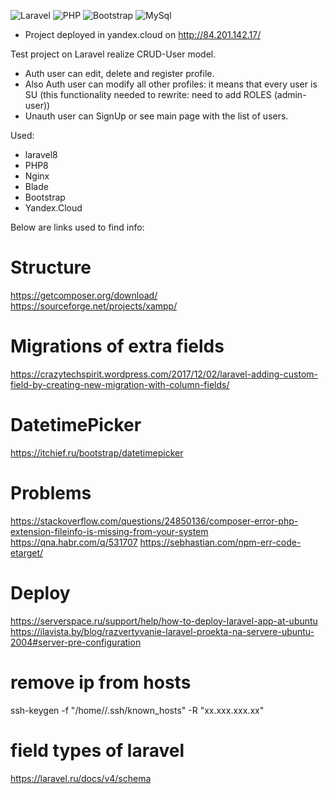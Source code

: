 ![Laravel](https://img.shields.io/badge/Laravel-FF2D20?style=for-the-badge&logo=laravel&logoColor=white)
![PHP](https://img.shields.io/badge/PHP-777BB4?style=for-the-badge&logo=php&logoColor=white)
![Bootstrap](https://img.shields.io/badge/Bootstrap-563D7C?style=for-the-badge&logo=bootstrap&logoColor=white)
![MySql](https://img.shields.io/badge/MySQL-005C84?style=for-the-badge&logo=mysql&logoColor=white)


- Project deployed in yandex.cloud on http://84.201.142.17/

Test project on Laravel realize CRUD-User model.
- Auth user can edit, delete and register profile.
- Also Auth user can modify all other profiles: it means that every user is SU (this functionality needed to rewrite: need to add ROLES (admin-user))
- Unauth user can SignUp or see main page with the list of users.


Used:
- laravel8
- PHP8
- Nginx
- Blade
- Bootstrap
- Yandex.Cloud


Below are links used to find info:
# Structure
https://getcomposer.org/download/
https://sourceforge.net/projects/xampp/
# Migrations of extra fields
https://crazytechspirit.wordpress.com/2017/12/02/laravel-adding-custom-field-by-creating-new-migration-with-column-fields/

# DatetimePicker
https://itchief.ru/bootstrap/datetimepicker

# Problems
https://stackoverflow.com/questions/24850136/composer-error-php-extension-fileinfo-is-missing-from-your-system
https://qna.habr.com/q/531707
https://sebhastian.com/npm-err-code-etarget/

# Deploy
https://serverspace.ru/support/help/how-to-deploy-laravel-app-at-ubuntu
https://ilavista.by/blog/razvertyvanie-laravel-proekta-na-servere-ubuntu-2004#server-pre-configuration

# remove ip from hosts
ssh-keygen -f "/home/<user>/.ssh/known_hosts" -R "xx.xxx.xxx.xx"

# field types of laravel
https://laravel.ru/docs/v4/schema
